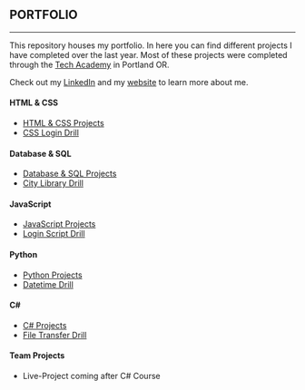 ## PORTFOLIO
***

This repository houses my portfolio. In here you can find different projects I have completed over the last year.
Most of these projects were completed through the [Tech Academy](https://www.learncodinganywhere.com) in Portland OR.

Check out my [LinkedIn](www.linkedin.com/in/adabat) and my [website](https://adabat64.github.io) to learn more about me.

#### HTML & CSS
* [HTML & CSS  Projects](./HTML-CSS)
* [CSS Login Drill](./HTML-CSS/CSS-Login-Drill)

#### Database & SQL
* [Database & SQL Projects](./Database-SQL)
* [City Library Drill](./Database-SQL/City-Library-Drill)

#### JavaScript
* [JavaScript Projects](./JavaScript)
* [Login Script Drill](./JavaScript/Login-Script-Drill)

#### Python
* [Python Projects](./Python)
* [Datetime Drill](./Python/Datetime-Drill)

#### C#  
* [C# Projects](./C#)
* [File Transfer Drill](./C#/File-Transfer-Drill)

#### Team Projects
* Live-Project coming after C# Course

